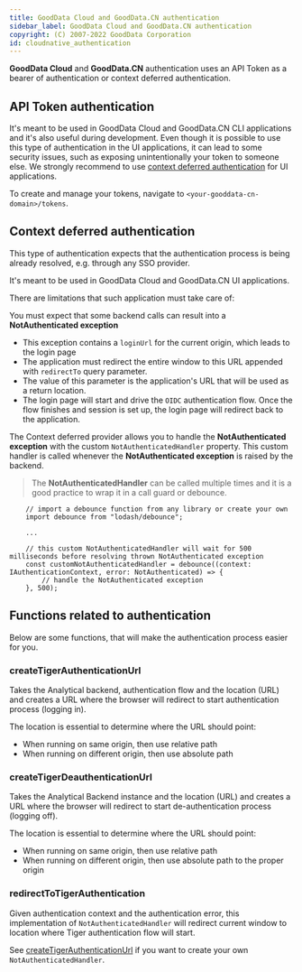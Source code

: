 ```yaml
---
title: GoodData Cloud and GoodData.CN authentication
sidebar_label: GoodData Cloud and GoodData.CN authentication
copyright: (C) 2007-2022 GoodData Corporation
id: cloudnative_authentication
---
```


**GoodData Cloud** and **GoodData.CN** authentication uses an API Token as a bearer of authentication or context deferred authentication.

## API Token authentication

It's meant to be used in GoodData Cloud and GoodData.CN CLI applications and it's also useful during development.
Even though it is possible to use this type of authentication in the UI applications, it can lead to some security issues, such as exposing
unintentionally your token to someone else. We strongly recommend to use [context deferred authentication](#context-deferred-authentication)
for UI applications.

To create and manage your tokens, navigate to `<your-gooddata-cn-domain>/tokens`.

## Context deferred authentication

This type of authentication expects that the authentication process is being already resolved, e.g. through any SSO provider.

It's meant to be used in GoodData Cloud and GoodData.CN UI applications.

There are limitations that such application must take care of:

You must expect that some backend calls can result into a **NotAuthenticated exception**

  - This exception contains a `loginUrl` for the current origin, which leads to the login page
  - The application must redirect the entire window to this URL appended with `redirectTo` query parameter.
  - The value of this parameter is the application's URL that will be used as a return location.
  - The login page will start and drive the `OIDC` authentication flow. Once the flow finishes and session is set up, the login page will redirect back to the application.

The Context deferred provider allows you to handle the **NotAuthenticated exception** with the custom `NotAuthenticatedHandler` property. This custom handler is
called whenever the **NotAuthenticated exception** is raised by the backend.

> The **NotAuthenticatedHandler** can be called multiple times and it is a good practice to wrap it in a call guard or debounce.

```
    // import a debounce function from any library or create your own
    import debounce from "lodash/debounce";

    ...

    // this custom NotAuthenticatedHandler will wait for 500 milliseconds before resolving thrown NotAuthenticated exception
    const customNotAuthenticatedHandler = debounce((context: IAuthenticationContext, error: NotAuthenticated) => {
        // handle the NotAuthenticated exception
    }, 500);
```

## Functions related to authentication
Below are some functions, that will make the authentication process easier for you.

### createTigerAuthenticationUrl
Takes the Analytical backend, authentication flow and the location (URL) and creates a URL where the
browser will redirect to start authentication process (logging in).

The location is essential to determine where the URL should point:

 -  When running on same origin, then use relative path
 -  When running on different origin, then use absolute path

### createTigerDeauthenticationUrl
Takes the Analytical Backend instance and the location (URL) and creates a URL where the browser will
redirect to start de-authentication process (logging off).

The location is essential to determine where the URL should point:

-  When running on same origin, then use relative path
-  When running on different origin, then use absolute path to the proper origin

### redirectToTigerAuthentication
Given authentication context and the authentication error, this implementation of `NotAuthenticatedHandler`  will redirect current
window to location where Tiger authentication flow will start.

See [createTigerAuthenticationUrl](#createtigerauthenticationurl) if you want to create your own `NotAuthenticatedHandler`.